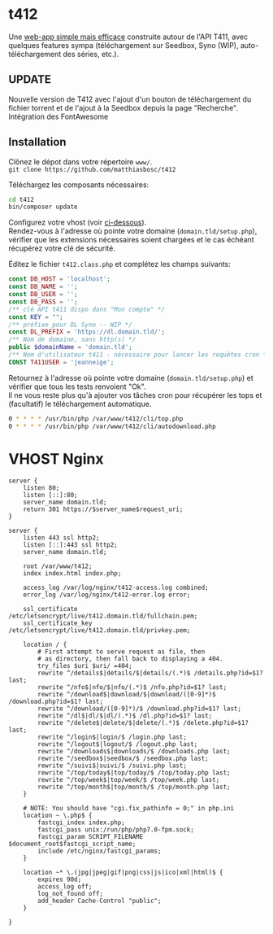# t412

Une [web-app simple mais efficace](https://mondedie.fr/viewtopic.php?id=8663) construite autour de l'API T411, avec quelques features sympa (téléchargement sur Seedbox, Syno (WIP), auto-téléchargement des séries, etc.).

## UPDATE
Nouvelle version de T412 avec l'ajout d'un bouton de téléchargement du fichier torrent et de l'ajout à la Seedbox depuis la page "Recherche".
Intégration des FontAwesome

## Installation

Clônez le dépot dans votre répertoire `www/`.  
`git clone https://github.com/matthiasbosc/t412`


Téléchargez les composants nécessaires:  
```bash
cd t412
bin/composer update
```

Configurez votre vhost (voir [ci-dessous](#vhost-nginx)).  
Rendez-vous à l'adresse où pointe votre domaine (`domain.tld/setup.php`), vérifier que les extensions nécessaires soient chargées et le cas échéant récupérez votre clé de sécurité.  

Éditez le fichier `t412.class.php` et complétez les champs suivants:

```php
const DB_HOST = 'localhost';
const DB_NAME = '';
const DB_USER = '';
const DB_PASS = '';
/** clé API t411 dispo dans "Mon compte" */
const KEY = "";
/** préfixe pour DL Syno -- WIP */
const DL_PREFIX = 'https://dl.domain.tld/';
/** Nom de domaine, sans http(s) */
public $domainName = 'domain.tld';
/** Nom d'utilisateur t411 - nécessaire pour lancer les requêtes cron */
CONST T411USER = 'jeanneige';
```

Retournez à l'adresse où pointe votre domaine (`domain.tld/setup.php`) et vérifier que tous les tests renvoient "Ok".  
Il ne vous reste plus qu'à ajouter vos tâches cron pour récupérer les tops et (facultatif) le téléchargement automatique.
```bash
0 * * * * /usr/bin/php /var/www/t412/cli/top.php
0 * * * * /usr/bin/php /var/www/t412/cli/autodownload.php
```

# VHOST Nginx
```
server {
    listen 80;
    listen [::]:80;
    server_name domain.tld;
    return 301 https://$server_name$request_uri;
}

server {
    listen 443 ssl http2;
    listen [::]:443 ssl http2;
    server_name domain.tld;

    root /var/www/t412;
    index index.html index.php;

    access_log /var/log/nginx/t412-access.log combined;
    error_log /var/log/nginx/t412-error.log error;
    
    ssl_certificate /etc/letsencrypt/live/t412.domain.tld/fullchain.pem;
    ssl_certificate_key /etc/letsencrypt/live/t412.domain.tld/privkey.pem;
    
    location / {
        # First attempt to serve request as file, then
        # as directory, then fall back to displaying a 404.
        try_files $uri $uri/ =404;
        rewrite ^/details$|details/$|details/(.*)$ /details.php?id=$1? last;
        rewrite ^/nfo$|nfo/$|nfo/(.*)$ /nfo.php?id=$1? last;
        rewrite ^/download$|download/$|download/([0-9]*)$ /download.php?id=$1? last;
        rewrite ^/download/([0-9]*)/$ /download.php?id=$1? last;
        rewrite ^/dl$|dl/$|dl/(.*)$ /dl.php?id=$1? last;
        rewrite ^/delete$|delete/$|delete/(.*)$ /delete.php?id=$1? last;
        rewrite ^/login$|login/$ /login.php last;
        rewrite ^/logout$|logout/$ /logout.php last;
        rewrite ^/downloads$|downloads/$ /downloads.php last;
        rewrite ^/seedbox$|seedbox/$ /seedbox.php last;
        rewrite ^/suivi$|suivi/$ /suivi.php last;
        rewrite ^/top/today$|top/today/$ /top/today.php last;
        rewrite ^/top/week$|top/week/$ /top/week.php last;
        rewrite ^/top/month$|top/month/$ /top/month.php last;
    }
    
    # NOTE: You should have "cgi.fix_pathinfo = 0;" in php.ini
    location ~ \.php$ {
        fastcgi_index index.php;
        fastcgi_pass unix:/run/php/php7.0-fpm.sock;
        fastcgi_param SCRIPT_FILENAME $document_root$fastcgi_script_name;
        include /etc/nginx/fastcgi_params;
    }
    
    location ~* \.(jpg|jpeg|gif|png|css|js|ico|xml|html)$ {
        expires 90d;
        access_log off;
        log_not_found off;
        add_header Cache-Control "public";
    }

}
```
